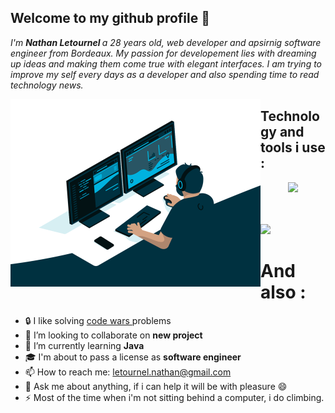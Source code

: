  ## Welcome to my github profile 👋

<i> I'm <strong> Nathan Letournel </strong> a 28 years old, web developer and apsirnig software engineer from Bordeaux.
My passion for developement lies with dreaming up ideas and making them come true with elegant interfaces. 
I am trying to improve my self every days as a developer and also spending time to read technology news. </i>
      
 <img align="left" src="https://github.com/Let-Nathan/Let-Nathan/blob/main/code.gif" width="400" /> 


## Technology and tools i use : 
   
  <a href="https://skillicons.dev">
    <p align="center">
      <img width="400" src="https://skillicons.dev/icons?i=js,php,symfony,java,mysql,html,css,bootstrap,discord,github,git,idea,vscode,xd" />
    </p>
  </a> 
 
   
 <br>
 <br>
 <img align="flexbox" src="https://github-readme-stats.vercel.app/api?username=let-nathan&show_icons=true&theme=gotham" width="400">

# And also :
- :lock: I like solving <a href=https://www.codewars.com/users/Nathan%20L> code wars </a> problems 
- 👯 I’m looking to collaborate on <strong> new project </strong>
- 🌱 I’m currently learning <strong> Java </strong> 
- :mortar_board: I'm about to pass a license as <strong> software engineer </strong>
- 📫 How to reach me: letournel.nathan@gmail.com
- 💬 Ask me about anything, if i can help it will be with pleasure 😄
- ⚡ Most of the time when i'm not sitting behind a computer, i do climbing.

